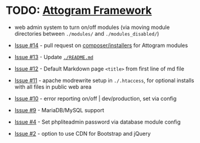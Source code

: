 # TODO: [Attogram Framework](https://github.com/attogram/attogram)

* web admin system to turn on/off modules (via moving module directories between
  `./modules/` and `./modules_disabled/`)

* [Issue #14](https://github.com/attogram/attogram/issues/14) -
  pull request on
  [composer/installers](https://github.com/composer/installers/)
  for Attogram modules

* [Issue #13](https://github.com/attogram/attogram/issues/13) -
  Update [`./README.md`](./README.md)

* [Issue #12](https://github.com/attogram/attogram/issues/12) -
  Default Markdown page `<title>` from first line of md file

* [Issue #11](https://github.com/attogram/attogram/issues/11) -
  apache modrewrite setup in `./.htaccess`, for optional installs with
  all files in public web area

* [Issue #10](https://github.com/attogram/attogram/issues/10) -
  error reporting on/off | dev/production, set via config

* [Issue #9](https://github.com/attogram/attogram/issues/9) -
  MariaDB/MySQL support

* [Issue #4](https://github.com/attogram/attogram/issues/4) -
  Set phpliteadmin password via database module config

* [Issue #2](https://github.com/attogram/attogram/issues/2) -
  option to use CDN for Bootstrap and jQuery
